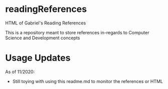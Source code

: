 # readingReferences
HTML of Gabriel's Reading References

This is a repository meant to store references in-regards to Computer Science and Development concepts

# Usage Updates
As of 11/2020:
- Still toying with using this readme.md to monitor the references or HTML
